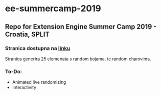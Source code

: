# ee-summercamp-2019
## Repo for Extension Engine Summer Camp 2019 - Croatia, SPLIT
### Stranica dostupna na [linku](https://smamusa.github.io/ee-summercamp-2019/)
Stranica generira 25 elemenata s random bojama, te random charovima.

### To-Do:

- Animated live randomizing
- Interactivity
